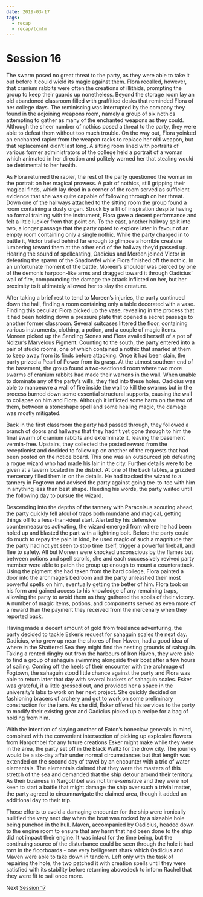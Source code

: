 ```yaml
---
date: 2019-03-17
tags:
  - recap
  - recap/tcmtm
---
```

# Session 16

The swarm posed no great threat to the party, as they were able to take it out before it could wield its magic against them. Flora recalled, however, that cranium rabbits were often the creations of illithids, prompting the group to keep their guards up nonetheless. Beyond the storage room lay an old abandoned classroom filled with graffitied desks that reminded Flora of her college days. The reminiscing was interrupted by the company they found in the adjoining weapons room, namely a group of six nothics attempting to gather as many of the enchanted weapons as they could. Although the sheer number of nothics posed a threat to the party, they were able to defeat them without too much trouble. On the way out, Flora yoinked an enchanted rapier from the weapon racks to replace her old weapon, but that replacement didn’t last long. A sitting room lined with portraits of various former administrators of the college held a portrait of a woman which animated in her direction and politely warned her that stealing would be detrimental to her health.

As Flora returned the rapier, the rest of the party questioned the woman in the portrait on her magical prowess. A pair of nothics, still gripping their magical finds, which lay dead in a corner of the room served as sufficient evidence that she was quite capable of following through on her threat. Down one of the hallways attached to the sitting room the group found a room containing a dusty organ. Struck by a fit of inspiration despite having no formal training with the instrument, Flora gave a decent performance and felt a little luckier from that point on. To the east, another hallway split into two, a longer passage that the party opted to explore later in favour of an empty room containing only a single nothic. While the party charged in to battle it, Victor trailed behind far enough to glimpse a horrible creature lumbering toward them at the other end of the hallway they’d passed up. Hearing the sound of spellcasting, Oadicius and Moreen joined Victor in defeating the spawn of the Shadowfel while Flora finished off the nothic. In an unfortunate moment of the battle, Moreen’s shoulder was pierced by one of the demon’s harpoon-like arms and dragged toward it through Oadicius’ wall of fire, compounding the damage the attack inflicted on her, but her proximity to it ultimately allowed her to slay the creature.

After taking a brief rest to tend to Moreen’s injuries, the party continued down the hall, finding a room containing only a table decorated with a vase. Finding this peculiar, Flora picked up the vase, revealing in the process that it had been holding down a pressure plate that opened a secret passage to another former classroom. Several suitcases littered the floor, containing various instruments, clothing, a potion, and a couple of magic items. Moreen picked up the Sending Stones and Flora availed herself of a pot of Nolzur’s Marvelous Pigment. Counting to the south, the party entered into a pair of studio rooms, one of which contained a nothic that snarled at them to keep away from its finds before attacking. Once it had been slain, the party prized a Pearl of Power from its grasp. At the utmost southern end of the basement, the group found a two-sectioned room where two more swarms of cranium rabbits had made their warrens in the wall. When unable to dominate any of the party’s wills, they fled into these holes. Oadicius was able to manoeuvre a wall of fire inside the wall to kill the swarms but in the process burned down some essential structural supports, causing the wall to collapse on him and Flora. Although it inflicted some harm on the two of them, between a stoneshape spell and some healing magic, the damage was mostly mitigated.

Back in the first classroom the party had passed through, they followed a branch of doors and hallways that they hadn’t yet gone through to him the final swarm of cranium rabbits and exterminate it, leaving the basement vermin-free. Upstairs, they collected the posted reward from the receptionist and decided to follow up on another of the requests that had been posted on the notice board. This one was an outsourced job defeating a rogue wizard who had made his lair in the city. Further details were to be given at a tavern located in the district. At one of the back tables, a grizzled mercenary filled them in on the details. He had tracked the wizard to a tannery in Fogtown and advised the party against going toe-to-toe with him in anything less than best shape. Heeding his words, the party waited until the following day to pursue the wizard.

Descending into the depths of the tannery with Paracelsus scouting ahead, the party quickly fell afoul of traps both mundane and magical, getting things off to a less-than-ideal start. Alerted by his defensive countermeasures activating, the wizard emerged from where he had been holed up and blasted the part with a lightning bolt. Before the party could do much to repay the pain in kind, he used magic of such a magnitude that the party had not yet seen to stop time itself, trigger a powerful fireball, and flee to safety. All but Moreen were knocked unconscious by the flames but between potions and spell scrolls, she and each successively revived party member were able to patch the group up enough to mount a counterattack. Using the pigment she had taken from the bard college, Flora painted a door into the archmage’s bedroom and the party unleashed their most powerful spells on him, eventually getting the better of him. Flora took on his form and gained access to his knowledge of any remaining traps, allowing the party to avoid them as they gathered the spoils of their victory. A number of magic items, potions, and components served as even more of a reward than the payment they received from the mercenary when they reported back.

Having made a decent amount of gold from freelance adventuring, the party decided to tackle Esker’s request for sahaguin scales the next day. Oadicius, who grew up near the shores of Iron Haven, had a good idea of where in the Shattered Sea they might find the nesting grounds of sahaguin. Taking a rented dinghy out from the harbours of Iron Haven, they were able to find a group of sahaguin swimming alongside their boat after a few hours of sailing. Coming off the heels of their encounter with the archmage of Fogtown, the sahaguin stood little chance against the party and Flora was able to return later that day with several buckets of sahaguin scales. Esker was grateful, if a little grossed out, and provided her a space in the university’s labs to work on her next project. She quickly decided on fashioning bracers of archery and got to work on some preliminary construction for the item. As she did, Esker offered his services to the party to modify their existing gear and Oadicius picked up a recipe for a bag of holding from him.

With the intention of slaying another of Eaton’s boneclaw generals in mind, combined with the convenient intersection of picking up explosive flowers from Nargothbel for any future creations Esker might make while they were in the area, the party set off in the Black Waltz for the drow city. The journey would be a six-day affair under normal circumstances but that length was extended on the second day of travel by an encounter with a trio of water elementals. The elementals claimed that they were the masters of this stretch of the sea and demanded that the ship detour around their territory. As their business in Nargothbel was not time-sensitive and they were not keen to start a battle that might damage the ship over such a trivial matter, the party agreed to circumnavigate the claimed area, though it added an additional day to their trip.

Those efforts to avoid a damaging encounter for the ship were ironically nullified the very next day when the boat was rocked by a sizeable hole being punched in the hull. Maven, accompanied by Oadicius, headed down to the engine room to ensure that any harm that had been done to the ship did not impact their engine. It was intact for the time being, but the continuing source of the disturbance could be seen through the hole it had torn in the floorboards - one very belligerent shark which Oadicius and Maven were able to take down in tandem. Left only with the task of repairing the hole, the two patched it with creation spells until they were satisfied with its stability before returning abovedeck to inform Rachel that they were fit to sail once more.

Next
[Session 17](Recaps/Through%20Caverns%20Measureless%20to%20Man/Session%2017.md)